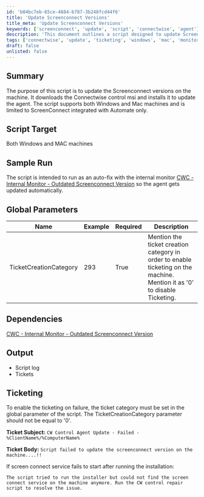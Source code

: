 ```yaml
---
id: 'b04bc7eb-65ce-4684-b787-3b248fcd44f6'
title: 'Update Screenconnect Versions'
title_meta: 'Update Screenconnect Versions'
keywords: ['screenconnect', 'update', 'script', 'connectwise', 'agent']
description: 'This document outlines a script designed to update Screenconnect versions on both Windows and Mac machines. It automatically downloads the Connectwise Control MSI and installs it, ensuring that the agent is up-to-date. The script is integrated with Automate and is intended to run as an auto-fix through an internal monitor, enabling seamless updates of the Screenconnect agent.'
tags: ['connectwise', 'update', 'ticketing', 'windows', 'mac', 'monitor']
draft: false
unlisted: false
---
```

## Summary

The purpose of this script is to update the Screenconnect versions on the machine. It downloads the Connectwise control msi and installs it to update the agent. The script supports both Windows and Mac machines and is limited to ScreenConnect integrated with Automate only.

## Script Target

Both Windows and MAC machines

## Sample Run

The script is intended to run as an auto-fix with the internal monitor [CWC - Internal Monitor - Outdated Screenconnect Version](https://proval.itglue.com/DOC-5078775-13978385) so the agent gets updated automatically.

## Global Parameters

| Name                     | Example | Required | Description                                                                                  |
|--------------------------|---------|----------|----------------------------------------------------------------------------------------------|
| TicketCreationCategory    | 293     | True     | Mention the ticket creation category in order to enable ticketing on the machine. Mention it as '0' to disable Ticketing. |

## Dependencies

[CWC - Internal Monitor - Outdated Screenconnect Version](https://proval.itglue.com/DOC-5078775-13978385)

## Output

- Script log
- Tickets

## Ticketing

To enable the ticketing on failure, the ticket category must be set in the global parameter of the script. The TicketCreationCategory parameter should not be equal to '0'.

**Ticket Subject:** `CW Control Agent Update - Failed - %ClientName%/%ComputerName%`

**Ticket Body:**  `Script failed to update the screenconnect version on the machine....!!`

If screen connect service fails to start after running the installation:

`The script tried to run the installer but could not find the screen connect service on the machine anymore. Run the CW control repair script to resolve the issue.`






